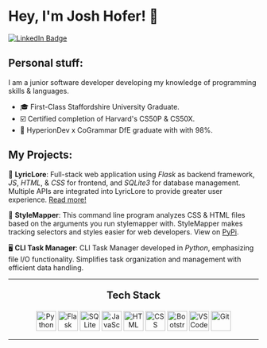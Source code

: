 # Hey, I'm Josh Hofer! 🌱

<div id="badges">
    <a href="https://www.linkedin.com/in/hoferjosh/">
        <img src="https://img.shields.io/badge/LinkedIn-blue?style=for-the-badge&logo=linkedin&logoColor=white" alt="LinkedIn Badge"/>
    </a>
</div>

## Personal stuff:
I am a junior software developer developing my knowledge of programming skills & languages.

- 🎓 First-Class Staffordshire University Graduate.
- ☑️ Certified completion of Harvard's CS50P & CS50X.
- 🚀 HyperionDev x CoGrammar DfE graduate with with 98%.

## My Projects:
🎤 **LyricLore**: Full-stack web application using *Flask* as backend framework, *JS*, *HTML*, & *CSS* for frontend, and *SQLite3* for database management. Multiple APIs are integrated into LyricLore to provide greater user experience. <a href="https://github.com/JoshHofer01/LyricLore/blob/main/README.md">Read more!</a>

📰 **StyleMapper**: This command line program analyzes CSS & HTML files based on the arguments you run stylemapper with. StyleMapper makes tracking selectors and styles easier for web developers. View on <a href="https://pypi.org/project/stylemapper/">PyPi</a>.

🖥️ **CLI Task Manager**: CLI Task Manager developed in *Python*, emphasizing file I/O functionality. Simplifies task organization and management with efficient data handling.

---

<div align="center">
    <p style="font-weight: bold; font-size: 20px;">Tech Stack</p>
    <link rel="stylesheet" type='text/css' href="https://cdn.jsdelivr.net/gh/devicons/devicon@latest/devicon.min.css"/>
    <img src="https://cdn.jsdelivr.net/gh/devicons/devicon@latest/icons/python/python-original.svg" height="40" title="Python" alt="Python"/>
    <img src="https://cdn.jsdelivr.net/gh/devicons/devicon@latest/icons/flask/flask-original.svg" height="40" title="Flask" alt="Flask"/>
    <img src="https://cdn.jsdelivr.net/gh/devicons/devicon@latest/icons/sqlite/sqlite-original.svg" height="40" title="SQLite" alt="SQLite"/>
    <img src="https://cdn.jsdelivr.net/gh/devicons/devicon@latest/icons/javascript/javascript-original.svg"  height="40" title="JavaScript" alt="JavaScript"/>
    <img src="https://cdn.jsdelivr.net/gh/devicons/devicon@latest/icons/html5/html5-original.svg" height="40" title="HTML" alt="HTML"/>   
    <img src="https://cdn.jsdelivr.net/gh/devicons/devicon@latest/icons/css3/css3-original.svg" height="40" title="CSS" alt="CSS"/>
    <img src="https://cdn.jsdelivr.net/gh/devicons/devicon@latest/icons/bootstrap/bootstrap-original.svg" height="40" title="Bootstrap" alt="Bootstrap"/>
    <img src="https://cdn.jsdelivr.net/gh/devicons/devicon@latest/icons/vscode/vscode-original.svg" height="40" title="VSCode" alt="VSCode"/>
    <img src="https://cdn.jsdelivr.net/gh/devicons/devicon@latest/icons/git/git-original.svg" height="40" title="Git" alt="Git"/>
</div>

---
